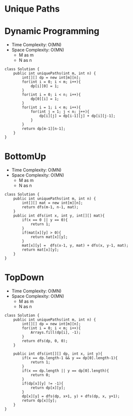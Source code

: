# Unique Paths

# Dynamic Programming

- Time Complexity: O(MN)
- Space Complexity: O(MN)
  - M as m
  - N as n

```
class Solution {
    public int uniquePaths(int m, int n) {
        int[][] dp = new int[m][n];
        for(int i = 0; i < m; i++){
            dp[i][0] = 1;
        }
        for(int i = 0; i < n; i++){
            dp[0][i] = 1;
        }
        for(int i = 1; i < m; i++){
            for(int j = 1; j < n; j++){
                dp[i][j] = dp[i-1][j] + dp[i][j-1];
            }
        }
        return dp[m-1][n-1];
    }
}
```

# BottomUp

- Time Complexity: O(MN)
- Space Complexity: O(MN)
  - M as m
  - N as n

```
class Solution {
    public int uniquePaths(int m, int n) {
        int[][] mat = new int[m][n];
        return dfs(m-1, n-1, mat);
    }
    public int dfs(int x, int y, int[][] mat){
        if(x == 0 || y == 0){
            return 1;
        }
        if(mat[x][y] > 0){
            return mat[x][y];
        }
        mat[x][y] =  dfs(x-1, y, mat) + dfs(x, y-1, mat);
        return mat[x][y];
    }
}
```

# TopDown

- Time Complexity: O(MN)
- Space Complexity: O(MN)
  - M as m
  - N as n

```
class Solution {
    public int uniquePaths(int m, int n) {
        int[][] dp = new int[m][n];
        for(int i = 0; i < m; i++){
            Arrays.fill(dp[i], -1);
        }
        return dfs(dp, 0, 0);
    }

    public int dfs(int[][] dp, int x, int y){
        if(x == dp.length-1 && y == dp[0].length-1){
            return 1;
        }
        if(x == dp.length || y == dp[0].length){
            return 0;
        }
        if(dp[x][y] != -1){
            return dp[x][y];
        }
        dp[x][y] = dfs(dp, x+1, y) + dfs(dp, x, y+1);
        return dp[x][y];
    }
}
```
